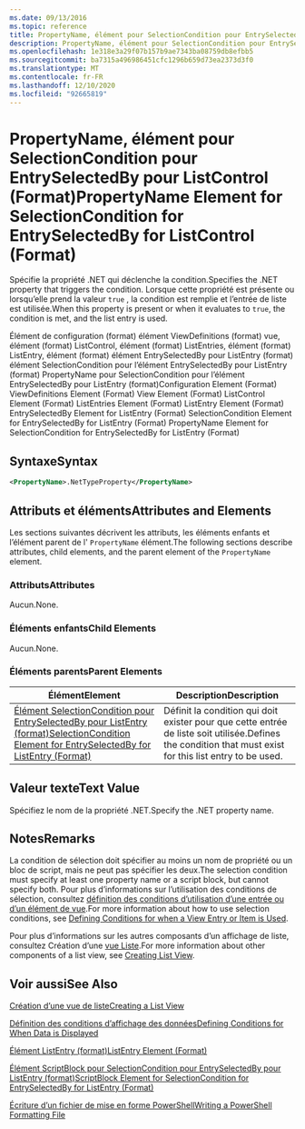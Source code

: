 ```yaml
---
ms.date: 09/13/2016
ms.topic: reference
title: PropertyName, élément pour SelectionCondition pour EntrySelectedBy pour ListControl (Format)
description: PropertyName, élément pour SelectionCondition pour EntrySelectedBy pour ListControl (Format)
ms.openlocfilehash: 1e318e3a29f07b157b9ae7343ba08759db8efbb5
ms.sourcegitcommit: ba7315a496986451cfc1296b659d73ea2373d3f0
ms.translationtype: MT
ms.contentlocale: fr-FR
ms.lasthandoff: 12/10/2020
ms.locfileid: "92665819"
---
```

# <a name="propertyname-element-for-selectioncondition-for-entryselectedby-for-listcontrol-format"></a><span data-ttu-id="8affe-103">PropertyName, élément pour SelectionCondition pour EntrySelectedBy pour ListControl (Format)</span><span class="sxs-lookup"><span data-stu-id="8affe-103">PropertyName Element for SelectionCondition for EntrySelectedBy for ListControl (Format)</span></span>

<span data-ttu-id="8affe-104">Spécifie la propriété .NET qui déclenche la condition.</span><span class="sxs-lookup"><span data-stu-id="8affe-104">Specifies the .NET property that triggers the condition.</span></span> <span data-ttu-id="8affe-105">Lorsque cette propriété est présente ou lorsqu’elle prend la valeur `true` , la condition est remplie et l’entrée de liste est utilisée.</span><span class="sxs-lookup"><span data-stu-id="8affe-105">When this property is present or when it evaluates to `true`, the condition is met, and the list entry is used.</span></span>

<span data-ttu-id="8affe-106">Élément de configuration (format) élément ViewDefinitions (format) vue, élément (format) ListControl, élément (format) ListEntries, élément (format) ListEntry, élément (format) élément EntrySelectedBy pour ListEntry (format) élément SelectionCondition pour l’élément EntrySelectedBy pour ListEntry (format) PropertyName pour SelectionCondition pour l’élément EntrySelectedBy pour ListEntry (format)</span><span class="sxs-lookup"><span data-stu-id="8affe-106">Configuration Element (Format) ViewDefinitions Element (Format) View Element (Format) ListControl Element (Format) ListEntries Element (Format) ListEntry Element (Format) EntrySelectedBy Element for ListEntry (Format) SelectionCondition Element for EntrySelectedBy for ListEntry (Format) PropertyName Element for SelectionCondition for EntrySelectedBy for ListEntry (Format)</span></span>

## <a name="syntax"></a><span data-ttu-id="8affe-107">Syntaxe</span><span class="sxs-lookup"><span data-stu-id="8affe-107">Syntax</span></span>

```xml
<PropertyName>.NetTypeProperty</PropertyName>
```

## <a name="attributes-and-elements"></a><span data-ttu-id="8affe-108">Attributs et éléments</span><span class="sxs-lookup"><span data-stu-id="8affe-108">Attributes and Elements</span></span>

<span data-ttu-id="8affe-109">Les sections suivantes décrivent les attributs, les éléments enfants et l’élément parent de l' `PropertyName` élément.</span><span class="sxs-lookup"><span data-stu-id="8affe-109">The following sections describe attributes, child elements, and the parent element of the `PropertyName` element.</span></span>

### <a name="attributes"></a><span data-ttu-id="8affe-110">Attributs</span><span class="sxs-lookup"><span data-stu-id="8affe-110">Attributes</span></span>

<span data-ttu-id="8affe-111">Aucun.</span><span class="sxs-lookup"><span data-stu-id="8affe-111">None.</span></span>

### <a name="child-elements"></a><span data-ttu-id="8affe-112">Éléments enfants</span><span class="sxs-lookup"><span data-stu-id="8affe-112">Child Elements</span></span>

<span data-ttu-id="8affe-113">Aucun.</span><span class="sxs-lookup"><span data-stu-id="8affe-113">None.</span></span>

### <a name="parent-elements"></a><span data-ttu-id="8affe-114">Éléments parents</span><span class="sxs-lookup"><span data-stu-id="8affe-114">Parent Elements</span></span>

|<span data-ttu-id="8affe-115">Élément</span><span class="sxs-lookup"><span data-stu-id="8affe-115">Element</span></span>|<span data-ttu-id="8affe-116">Description</span><span class="sxs-lookup"><span data-stu-id="8affe-116">Description</span></span>|
|-------------|-----------------|
|[<span data-ttu-id="8affe-117">Élément SelectionCondition pour EntrySelectedBy pour ListEntry (format)</span><span class="sxs-lookup"><span data-stu-id="8affe-117">SelectionCondition Element for EntrySelectedBy for ListEntry (Format)</span></span>](./selectioncondition-element-for-entryselectedby-for-listcontrol-format.md)|<span data-ttu-id="8affe-118">Définit la condition qui doit exister pour que cette entrée de liste soit utilisée.</span><span class="sxs-lookup"><span data-stu-id="8affe-118">Defines the condition that must exist for this list entry to be used.</span></span>|

## <a name="text-value"></a><span data-ttu-id="8affe-119">Valeur texte</span><span class="sxs-lookup"><span data-stu-id="8affe-119">Text Value</span></span>

<span data-ttu-id="8affe-120">Spécifiez le nom de la propriété .NET.</span><span class="sxs-lookup"><span data-stu-id="8affe-120">Specify the .NET property name.</span></span>

## <a name="remarks"></a><span data-ttu-id="8affe-121">Notes</span><span class="sxs-lookup"><span data-stu-id="8affe-121">Remarks</span></span>

<span data-ttu-id="8affe-122">La condition de sélection doit spécifier au moins un nom de propriété ou un bloc de script, mais ne peut pas spécifier les deux.</span><span class="sxs-lookup"><span data-stu-id="8affe-122">The selection condition must specify at least one property name or a script block, but cannot specify both.</span></span> <span data-ttu-id="8affe-123">Pour plus d’informations sur l’utilisation des conditions de sélection, consultez [définition des conditions d’utilisation d’une entrée ou d’un élément de vue](./defining-conditions-for-displaying-data.md).</span><span class="sxs-lookup"><span data-stu-id="8affe-123">For more information about how to use selection conditions, see [Defining Conditions for when a View Entry or Item is Used](./defining-conditions-for-displaying-data.md).</span></span>

<span data-ttu-id="8affe-124">Pour plus d’informations sur les autres composants d’un affichage de liste, consultez Création d’une [vue Liste](./creating-a-list-view.md).</span><span class="sxs-lookup"><span data-stu-id="8affe-124">For more information about other components of a list view, see [Creating List View](./creating-a-list-view.md).</span></span>

## <a name="see-also"></a><span data-ttu-id="8affe-125">Voir aussi</span><span class="sxs-lookup"><span data-stu-id="8affe-125">See Also</span></span>

[<span data-ttu-id="8affe-126">Création d’une vue de liste</span><span class="sxs-lookup"><span data-stu-id="8affe-126">Creating a List View</span></span>](./creating-a-list-view.md)

[<span data-ttu-id="8affe-127">Définition des conditions d’affichage des données</span><span class="sxs-lookup"><span data-stu-id="8affe-127">Defining Conditions for When Data is Displayed</span></span>](./defining-conditions-for-displaying-data.md)

[<span data-ttu-id="8affe-128">Élément ListEntry (format)</span><span class="sxs-lookup"><span data-stu-id="8affe-128">ListEntry Element (Format)</span></span>](./listentry-element-for-listcontrol-format.md)

[<span data-ttu-id="8affe-129">Élément ScriptBlock pour SelectionCondition pour EntrySelectedBy pour ListEntry (format)</span><span class="sxs-lookup"><span data-stu-id="8affe-129">ScriptBlock Element for SelectionCondition for EntrySelectedBy for ListEntry (Format)</span></span>](./scriptblock-element-for-selectioncondition-for-entryselectedby-for-listcontrol-format.md)

[<span data-ttu-id="8affe-130">Écriture d’un fichier de mise en forme PowerShell</span><span class="sxs-lookup"><span data-stu-id="8affe-130">Writing a PowerShell Formatting File</span></span>](./writing-a-powershell-formatting-file.md)
